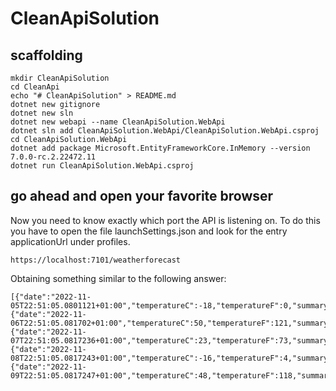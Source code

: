 # CleanApiSolution

## scaffolding

```shell
mkdir CleanApiSolution
cd CleanApi
echo "# CleanApiSolution" > README.md
dotnet new gitignore
dotnet new sln
dotnet new webapi --name CleanApiSolution.WebApi
dotnet sln add CleanApiSolution.WebApi/CleanApiSolution.WebApi.csproj
cd CleanApiSolution.WebApi
dotnet add package Microsoft.EntityFrameworkCore.InMemory --version 7.0.0-rc.2.22472.11
dotnet run CleanApiSolution.WebApi.csproj
```

## go ahead and open your favorite browser

Now you need to know exactly which port the API is listening on.
To do this you have to open the file launchSettings.json and look for the entry applicationUrl under profiles.

```text
https://localhost:7101/weatherforecast
```

Obtaining something similar to the following answer:

```text
[{"date":"2022-11-05T22:51:05.0801121+01:00","temperatureC":-18,"temperatureF":0,"summary":"Mild"},{"date":"2022-11-06T22:51:05.081702+01:00","temperatureC":50,"temperatureF":121,"summary":"Hot"},{"date":"2022-11-07T22:51:05.0817236+01:00","temperatureC":23,"temperatureF":73,"summary":"Balmy"},{"date":"2022-11-08T22:51:05.0817243+01:00","temperatureC":-16,"temperatureF":4,"summary":"Bracing"},{"date":"2022-11-09T22:51:05.0817247+01:00","temperatureC":48,"temperatureF":118,"summary":"Mild"}]
```
